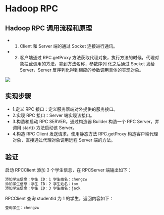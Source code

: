 # Hadoop RPC

## Hadoop RPC 调用流程和原理

* 1. Client 和 Server 端的通过 Socket 连接进行通讯。
* 2. 客户端通过 RPC.getProxy 方法获取代理对象，执行方法的时候，代理对象拦截调用的方法，拿到方法名称，参数序列
化之后通过 Socket 发给 Server，Server 反序列化得到相应的参数调用具体的实现对象。

![](https://chengzw258.oss-cn-beijing.aliyuncs.com/Article/20210725123719.png)

## 实现步骤

* 1.定义 RPC 接口：定义服务器端对外提供的服务接口。
* 2.实现 RPC 接口：Server 端实现该接口。
* 3.构造和启动 RPC SERVER，通过构造器 Builder 构造一个 RPC Server，并调用 start() 方法启动该 Server。
* 4.构造 RPC Client 发送请求，使用静态方法 RPC.getProxy 构造客户端代理对象，直接通过代理对象调用远程 Server 端的方法。

## 验证

启动 RPCClient 添加 3 个学生信息，在 RPCServer 端输出如下：
```sh
添加学生信息：学生 ID：1 学生姓名：chengzw
添加学生信息：学生 ID：2 学生姓名：tom
添加学生信息：学生 ID：3 学生姓名：jack
```

RPCClient 查询 studentId 为 1 的学生，返回内容如下：
```sh
查询学生：chengzw
```